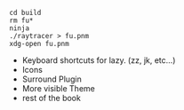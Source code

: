 ```shell
cd build
rm fu*
ninja
./raytracer > fu.pnm
xdg-open fu.pnm
```

- Keyboard shortcuts for lazy. (zz, jk, etc...)
- Icons
- Surround Plugin
- More visible Theme
- rest of the book
